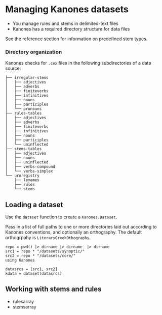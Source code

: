 # Managing Kanones datasets



- You manage rules and stems in delimited-text files
- Kanones has a required directory structure for data files

See the reference section for information on predefined stem types.

### Directory organization

Kanones checks for `.cex` files in the following subdirectories of a data source:

```
├── irregular-stems
│   ├── adjectives
│   ├── adverbs
│   ├── finiteverbs
│   ├── infinitives
│   ├── nouns
│   ├── participles
│   └── pronouns
├── rules-tables
│   ├── adjectives
│   ├── adverbs
│   ├── finiteverbs
│   ├── infinitives
│   ├── nouns
│   ├── participles
│   └── uninflected
├── stems-tables
│   ├── adjectives
│   ├── nouns
│   ├── uninflected
│   ├── verbs-compound
│   └── verbs-simplex
└── urnregistry
    ├── lexemes
    ├── rules
    └── stems
```    


## Loading a dataset

Use the `dataset` function to create a `Kanones.Dataset`.


Pass in a list of full paths to one or more directories laid out according to Kanones conventions, and optionally an orthography.  The default orthogrpahy is `LiteraryGreekOthography`.

```@setup kd
repo = pwd() |> dirname |> dirname  |> dirname
src1 = repo * "/datasets/synoptic/"
src2 = repo * "/datasets/core/"
using Kanones
```

```@example kd
datasrcs = [src1, src2]
kdata = dataset(datasrcs)
```





## Working with stems and rules


- rulesarray
- stemsarray
